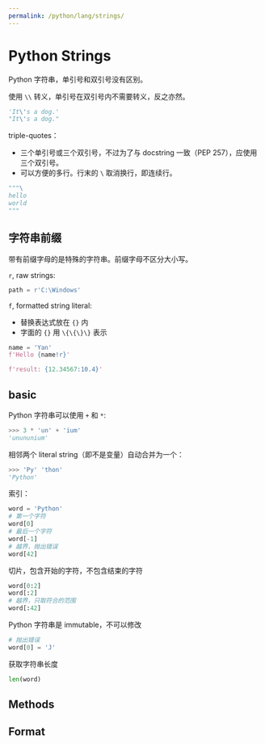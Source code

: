 ```yaml
---
permalink: /python/lang/strings/
---
```


# Python Strings

Python 字符串，单引号和双引号没有区别。

使用 `\\` 转义，单引号在双引号内不需要转义，反之亦然。

```py
'It\'s a dog.'
"It\'s a dog."
```

triple-quotes：

- 三个单引号或三个双引号，不过为了与 docstring 一致（PEP 257），应使用三个双引号。
- 可以方便的多行。行末的 `\` 取消换行，即连续行。

```py
"""\
hello
world
"""
```

## 字符串前缀

带有前缀字母的是特殊的字符串。前缀字母不区分大小写。

`r`, raw strings:

```py
path = r'C:\Windows'
```

`f`, formatted string literal:

- 替换表达式放在 `{}` 内
- 字面的 `{}` 用 `\{\{\}\}` 表示

```py
name = 'Yan'
f'Hello {name!r}'

f'result: {12.34567:10.4}'
```

## basic

Python 字符串可以使用 `+` 和 `*`:

```py
>>> 3 * 'un' + 'ium'
'unununium'
```

相邻两个 literal string（即不是变量）自动合并为一个：

```py
>>> 'Py' 'thon'
'Python'
```

索引：

```py
word = 'Python'
# 第一个字符
word[0]
# 最后一个字符
word[-1]
# 越界，抛出错误
word[42]
```

切片，包含开始的字符，不包含结束的字符

```py
word[0:2]
word[:2]
# 越界，只取符合的范围
word[:42]
```

Python 字符串是 immutable，不可以修改

```py
# 抛出错误
word[0] = 'J'
```

获取字符串长度

```py
len(word)
```

## Methods



## Format

